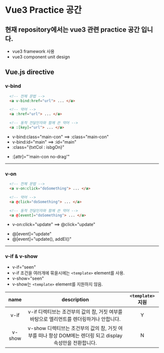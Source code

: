 # Vue3 Practice 공간 

## 현재 repository에서는 vue3 관련 practice 공간 입니다.

 - vue3 framework 사용
 - vue3 component unit design 


## Vue.js directive

### v-bind
```html
  <!-- 전체 문법 -->
  <a v-bind:href="url"> ... </a>

  <!-- 약어 -->
  <a :href="url"> ... </a>

  <!-- 동적 전달인자와 함께 쓴 약어 -->
  <a :[key]="url"> ... </a>
```
 - v-bind:class="main-con" ==> :class="main-con"
 - v-bind:id="main" ==> :id="main"
 - :class="{txtCol : isbgOn}"
 <!--동적 전달인자-->
 - :[attr]="'main-con no-drag'"

---
### v-on
```html
  <!-- 전체 문법 -->
  <a v-on:click="doSomething"> ... </a>

  <!-- 약어 -->
  <a @click="doSomething"> ... </a>

  <!-- 동적 전달인자와 함께 쓴 약어 -->
  <a @[event]="doSomething"> ... </a>
```
 - v-on:click="update" ==> @click="update"
 <!--동적 전달인자-->
 - @[event]="update" <!-- 클릭이벤트 1개시-->
 - @[event]="update(), addEl()" <!-- 클릭이벤트 1개이상시 -->

---
### v-if & v-show
 
 - v-if="seen"
 - v-if 조건을 여러개에 묶을시에는 `<template>` element를 사용.
 - v-show="seen"
 - v-show는 `<template>` element를 지원하지 않음.

 |name|description|`<template>` 지원|
 |:----:|:-----------:|:------:|
 |v-if|v-if 디렉티브는 조건부의 값의 참, 거짓 여부를 바탕으로 엘리먼트를 렌더링하거나 안합니다.|Y|
 |v-show|v-show 디렉티브는 조건부의 값의 참, 거짓 여부를 떠나 항상 DOM에는 렌더링 되고 display 속성만을 전환합니다.|N|



